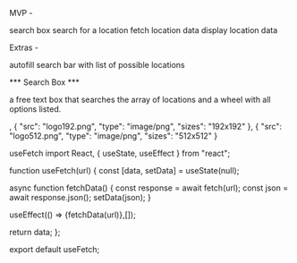 MVP - 

search box
search for a location
fetch location data
display location data

Extras - 

autofill search bar with list of possible locations



*** Search Box ***

a free text box that searches the array of locations and a wheel with all options listed.

<!-- from Manifest.json - icons -->
,
    {
      "src": "logo192.png",
      "type": "image/png",
      "sizes": "192x192"
    },
    {
      "src": "logo512.png",
      "type": "image/png",
      "sizes": "512x512"
    }



useFetch
    import React, { useState, useEffect } from "react";

function useFetch(url) {
  const [data, setData] = useState(null);

  async function fetchData() {
    const response = await fetch(url);
    const json = await response.json();
    setData(json);
  }

  useEffect(() => {fetchData(url)},[]);

  return data;
};  

export default useFetch;